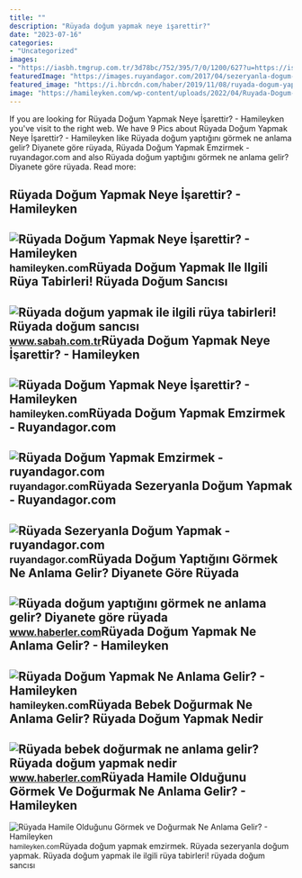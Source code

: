 ```yaml
---
title: ""
description: "Rüyada doğum yapmak neye i̇şarettir?"
date: "2023-07-16"
categories:
- "Uncategorized"
images:
- "https://iasbh.tmgrup.com.tr/3d78bc/752/395/7/0/1200/627?u=https://isbh.tmgrup.com.tr/sbh/2020/03/31/ruyada-dogum-yapmak-nedir-ne-anlama-gelir-ruyada-dogum-sancisi-cekmek-dogum-yaptirmak-1585658508161.jpg"
featuredImage: "https://images.ruyandagor.com/2017/04/sezeryanla-dogum-yapmak-0026.jpg"
featured_image: "https://i.hbrcdn.com/haber/2019/11/08/ruyada-dogum-yapmak-nedir-ruyada-erkek-bebek-12596749_6511_amp.jpg"
image: "https://hamileyken.com/wp-content/uploads/2022/04/Ruyada-Dogum-Yapmak-Tabiri-768x504.jpg"
---
```


If you are looking for Rüyada Doğum Yapmak Neye İşarettir? - Hamileyken you've visit to the right web. We have 9 Pics about Rüyada Doğum Yapmak Neye İşarettir? - Hamileyken like Rüyada doğum yaptığını görmek ne anlama gelir? Diyanete göre rüyada, Rüyada Doğum Yapmak Emzirmek - ruyandagor.com and also Rüyada doğum yaptığını görmek ne anlama gelir? Diyanete göre rüyada. Read more:

Rüyada Doğum Yapmak Neye İşarettir? - Hamileyken
------------------------------------------------

 ![Rüyada Doğum Yapmak Neye İşarettir? - Hamileyken](https://hamileyken.com/wp-content/uploads/2022/05/Ruyada-Dogum-Yapmak.jpg) <small>hamileyken.com</small>Rüyada Doğum Yapmak Ile Ilgili Rüya Tabirleri! Rüyada Doğum Sancısı
-------------------------------------------------------------------

 ![Rüyada doğum yapmak ile ilgili rüya tabirleri! Rüyada doğum sancısı](https://iasbh.tmgrup.com.tr/3d78bc/752/395/7/0/1200/627?u=https://isbh.tmgrup.com.tr/sbh/2020/03/31/ruyada-dogum-yapmak-nedir-ne-anlama-gelir-ruyada-dogum-sancisi-cekmek-dogum-yaptirmak-1585658508161.jpg) <small>www.sabah.com.tr</small>Rüyada Doğum Yapmak Neye İşarettir? - Hamileyken
------------------------------------------------

 ![Rüyada Doğum Yapmak Neye İşarettir? - Hamileyken](https://hamileyken.com/wp-content/uploads/2022/05/ruyada-dogum-yapmak-ne-anlama-gelir.jpg) <small>hamileyken.com</small>Rüyada Doğum Yapmak Emzirmek - Ruyandagor.com
---------------------------------------------

 ![Rüyada Doğum Yapmak Emzirmek - ruyandagor.com](https://images.ruyandagor.com/2017/05/dogum-yapmak-emzirmek-1454.jpg) <small>ruyandagor.com</small>Rüyada Sezeryanla Doğum Yapmak - Ruyandagor.com
-----------------------------------------------

 ![Rüyada Sezeryanla Doğum Yapmak - ruyandagor.com](https://images.ruyandagor.com/2017/04/sezeryanla-dogum-yapmak-0026.jpg) <small>ruyandagor.com</small>Rüyada Doğum Yaptığını Görmek Ne Anlama Gelir? Diyanete Göre Rüyada
-------------------------------------------------------------------

 ![Rüyada doğum yaptığını görmek ne anlama gelir? Diyanete göre rüyada](https://i.hbrcdn.com/haber/2021/05/26/ruyada-dogum-yapmak-ne-anlama-gelir-ruyada-14156915_1752_amp.jpg) <small>www.haberler.com</small>Rüyada Doğum Yapmak Ne Anlama Gelir? - Hamileyken
-------------------------------------------------

 ![Rüyada Doğum Yapmak Ne Anlama Gelir? - Hamileyken](https://hamileyken.com/wp-content/uploads/2022/04/Ruyada-Dogum-Yapmak-Tabiri-768x504.jpg) <small>hamileyken.com</small>Rüyada Bebek Doğurmak Ne Anlama Gelir? Rüyada Doğum Yapmak Nedir
----------------------------------------------------------------

 ![Rüyada bebek doğurmak ne anlama gelir? Rüyada doğum yapmak nedir](https://i.hbrcdn.com/haber/2019/11/08/ruyada-dogum-yapmak-nedir-ruyada-erkek-bebek-12596749_6511_amp.jpg) <small>www.haberler.com</small>Rüyada Hamile Olduğunu Görmek Ve Doğurmak Ne Anlama Gelir? - Hamileyken
-----------------------------------------------------------------------

 ![Rüyada Hamile Olduğunu Görmek ve Doğurmak Ne Anlama Gelir? - Hamileyken](https://hamileyken.com/wp-content/uploads/2022/05/ruyada-hamile-oldugunu-gormek-ve-dogum-yapmak-1024x562.jpg) <small>hamileyken.com</small>Rüyada doğum yapmak emzirmek. Rüyada sezeryanla doğum yapmak. Rüyada doğum yapmak ile ilgili rüya tabirleri! rüyada doğum sancısı
